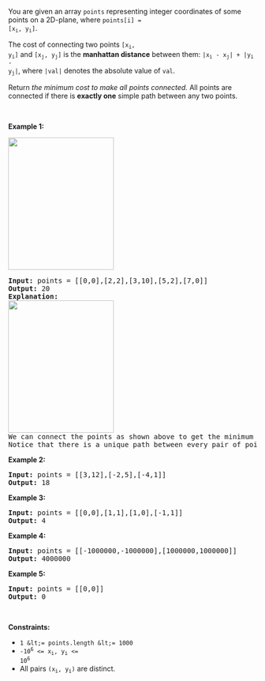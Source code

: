 You are given an array&nbsp;`` points ``&nbsp;representing integer coordinates of some points on a 2D-plane, where <code>points[i] = [x<sub>i</sub>, y<sub>i</sub>]</code>.

The cost of connecting two points <code>[x<sub>i</sub>, y<sub>i</sub>]</code> and <code>[x<sub>j</sub>, y<sub>j</sub>]</code> is the __manhattan distance__ between them:&nbsp;<code>|x<sub>i</sub> - x<sub>j</sub>| + |y<sub>i</sub> - y<sub>j</sub>|</code>, where `` |val| `` denotes the absolute value of&nbsp;`` val ``.

Return&nbsp;_the minimum cost to make all points connected._ All points are connected if there is __exactly one__ simple path between any two points.

&nbsp;

__Example 1:__

<img alt="" src="https://assets.leetcode.com/uploads/2020/08/26/d.png" style="width: 214px; height: 268px;"/>

<pre>
<strong>Input:</strong> points = [[0,0],[2,2],[3,10],[5,2],[7,0]]
<strong>Output:</strong> 20
<strong>Explanation:
</strong><img alt="" src="https://assets.leetcode.com/uploads/2020/08/26/c.png" style="width: 214px; height: 268px;"/>
We can connect the points as shown above to get the minimum cost of 20.
Notice that there is a unique path between every pair of points.
</pre>

__Example 2:__

<pre>
<strong>Input:</strong> points = [[3,12],[-2,5],[-4,1]]
<strong>Output:</strong> 18
</pre>

__Example 3:__

<pre>
<strong>Input:</strong> points = [[0,0],[1,1],[1,0],[-1,1]]
<strong>Output:</strong> 4
</pre>

__Example 4:__

<pre>
<strong>Input:</strong> points = [[-1000000,-1000000],[1000000,1000000]]
<strong>Output:</strong> 4000000
</pre>

__Example 5:__

<pre>
<strong>Input:</strong> points = [[0,0]]
<strong>Output:</strong> 0
</pre>

&nbsp;

__Constraints:__

*   `` 1 &lt;= points.length &lt;= 1000 ``
*   <code>-10<sup>6</sup>&nbsp;&lt;= x<sub>i</sub>, y<sub>i</sub> &lt;= 10<sup>6</sup></code>
*   All pairs <code>(x<sub>i</sub>, y<sub>i</sub>)</code> are distinct.